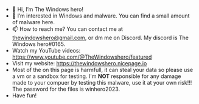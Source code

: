 - 👋 Hi, I’m The Windows hero!
- 👀 I’m interested in Windows and malware. You can find a small amount of malware here.
- 📫 How to reach me? You can contact me at thewindowshero@gmail.com, or dm me on Discord. My discord is The Windows hero#0165.
- Watch my YouTube videos: https://www.youtube.com/@TheWindowshero/featured
- Visit my website: https://thewindowshero.nicepage.io
- Most of the on this page is harmfull, it can steal your data so please use a vm or a sandbox for testing. I'm **NOT** responsible for any damage made to your compuer by testing this malware, use it at your own risk!!! The password for the files is winhero2023.
- Have fun!
  
  

